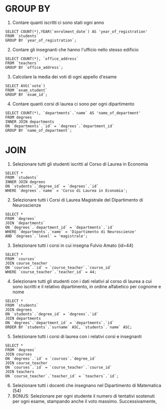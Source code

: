 # GROUP BY

1. Contare quanti iscritti ci sono stati ogni anno
```
SELECT COUNT(*),YEAR(`enrolment_date`) AS 'year_of_registration' 
FROM `students`
GROUP BY `year_of_registration`;
```
2. Contare gli insegnanti che hanno l'ufficio nello stesso edificio
```
SELECT COUNT(*), `office_address` 
FROM `teachers`
GROUP BY `office_address`;
```
3. Calcolare la media dei voti di ogni appello d'esame
```
SELECT AVG(`vote`) 
FROM `exam_student`
GROUP BY `exam_id`;
```
4. Contare quanti corsi di laurea ci sono per ogni dipartimento
```
SELECT COUNT(*), `departments`.`name` AS 'name_of_department'
FROM degrees
INNER JOIN departments
ON `departments`.`id` = `degrees`.`department_id`
GROUP BY `name_of_department`;
```

# JOIN

1. Selezionare tutti gli studenti iscritti al Corso di Laurea in Economia
```
SELECT * 
FROM `students`
INNER JOIN degrees
ON `students`.`degree_id` = `degrees`.`id`
WHERE `degrees`.`name` = 'Corso di Laurea in Economia';
```
2. Selezionare tutti i Corsi di Laurea Magistrale del Dipartimento di
Neuroscienze
```
SELECT * 
FROM `degrees`
JOIN `departments`
ON `degrees`.`department_id` = `departments`.`id` 
WHERE `departments`.`name` = 'Dipartimento di Neuroscienze'
AND `degrees`.`level` = 'magistrale';
```
3. Selezionare tutti i corsi in cui insegna Fulvio Amato (id=44)
```
SELECT * 
FROM `courses`
JOIN course_teacher
ON `courses`.`id` = `course_teacher`.`course_id`
WHERE `course_teacher`.`teacher_id` = 44;
```
4. Selezionare tutti gli studenti con i dati relativi al corso di laurea a cui
sono iscritti e il relativo dipartimento, in ordine alfabetico per cognome e
nome
```
SELECT *
FROM `students`
JOIN degrees
ON `students`.`degree_id` = `degrees`.`id`
JOIN departments
ON `degrees`.`department_id` = `departments`.`id`
ORDER BY `students`.`surname` ASC, `students`.`name` ASC;
```
5. Selezionare tutti i corsi di laurea con i relativi corsi e insegnanti
```
SELECT * 
FROM `degrees`
JOIN courses
ON `degrees`.`id` = `courses`.`degree_id`
JOIN course_teacher
ON `courses`.`id` = `course_teacher`.`course_id`
JOIN teachers
ON `course_teacher`.`teacher_id` = `teachers`.`id`;
```
6. Selezionare tutti i docenti che insegnano nel Dipartimento di
Matematica (54)
7. BONUS: Selezionare per ogni studente il numero di tentativi sostenuti
per ogni esame, stampando anche il voto massimo. Successivamente,